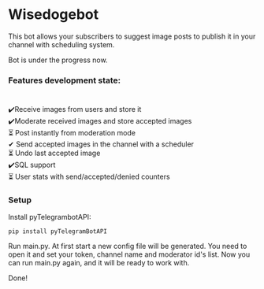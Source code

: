 # Wisedogebot  
  

This bot allows your subscribers to suggest image posts to publish it in your channel with scheduling system.  
  

Bot is under the progress now. 




### Features development state:  
# 
✔️Receive images from users and store it  
✔️Moderate received images and store accepted images  
⏳ Post instantly from moderation mode  
✔ Send accepted images in the channel with a scheduler  
⏳ Undo last accepted image  
✔️SQL support  
⏳ User stats with send/accepted/denied counters  
  
  



### Setup

Install pyTelegrambotAPI:
```
pip install pyTelegramBotAPI
```

Run main.py. At first start a new config file will be generated. You need to open it and set your token, channel name and moderator id's list.
Now you can run main.py again, and it will be ready to work with.

Done!

